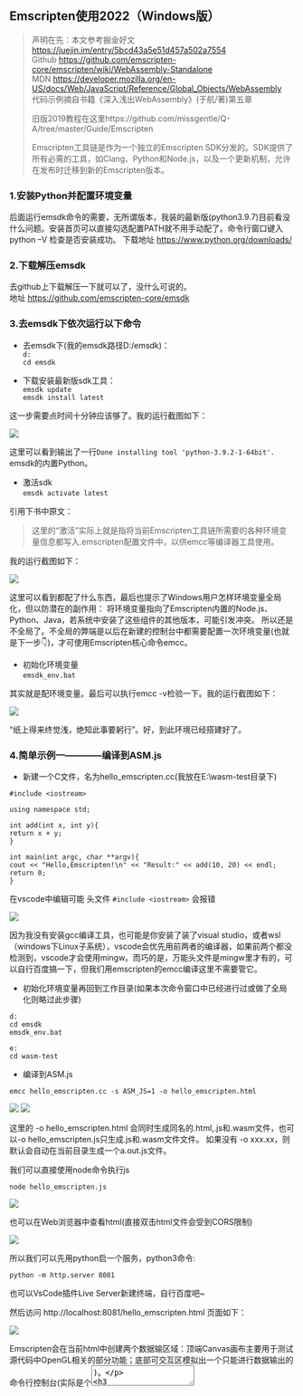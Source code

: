 ## Emscripten使用2022（Windows版）    

> 声明在先：本文参考掘金好文 https://juejin.im/entry/5bcd43a5e51d457a502a7554    
> Github https://github.com/emscripten-core/emscripten/wiki/WebAssembly-Standalone    
> MDN https://developer.mozilla.org/en-US/docs/Web/JavaScript/Reference/Global_Objects/WebAssembly    
> 代码示例摘自书籍《深入浅出WebAssembly》(于航/著)第五章    
> 
> 旧版2019教程在这里https://github.com/missgentle/Q-A/tree/master/Guide/Emscripten    
> 
> Emscripten工具链是作为一个独立的Emscripten SDK分发的。SDK提供了所有必需的工具，如Clang、Python和Node.js，以及一个更新机制，允许在发布时迁移到新的Emscripten版本。    

### 1.安装Python并配置环境变量    

后面运行emsdk命令的需要，无所谓版本，我装的最新版(python3.9.7)目前看没什么问题。安装首页可以直接勾选配置PATH就不用手动配了。命令行窗口键入python –V 检查是否安装成功。
下载地址 https://www.python.org/downloads/    

### 2.下载解压emsdk    

去github上下载解压一下就可以了，没什么可说的。    
地址 https://github.com/emscripten-core/emsdk     

### 3.去emsdk下依次运行以下命令    

- 去emsdk下(我的emsdk路径D:/emsdk)：    
`d:`    
`cd emsdk`    

- 下载安装最新版sdk工具：    
`emsdk update`    
`emsdk install latest`    

这一步需要点时间十分钟应该够了。我的运行截图如下：    

<img src='img/emsdk-1.png'>    

这里可以看到输出了一行`Done installing tool 'python-3.9.2-1-64bit'.` emsdk的内置Python。    

- 激活sdk    
`emsdk activate latest`    

引用下书中原文：    
> 这里的“激活”实际上就是指将当前Emscripten工具链所需要的各种环境变量信息都写入.emscripten配置文件中，以供emcc等编译器工具使用。    

我的运行截图如下：    

<img src='img/emsdk-2.png'>    

这里可以看到都配了什么东西，最后也提示了Windows用户怎样环境变量全局化，但以防潜在的副作用：
将环境变量指向了Emscripten内置的Node.js、Python、Java，若系统中安装了这些组件的其他版本，可能引发冲突。
所以还是不全局了。不全局的弊端是以后在新建的控制台中都需要配置一次环境变量(也就是下一步👇)，才可使用Emscripten核心命令emcc。    

- 初始化环境变量    
`emsdk_env.bat`    

其实就是配环境变量。最后可以执行emcc -v检验一下。我的运行截图如下：    

<img src='img/emsdk-3.png'>    

“纸上得来终觉浅，绝知此事要躬行”。好，到此环境已经搭建好了。    

### 4.简单示例一————编译到ASM.js    

- 新建一个C文件，名为hello_emscripten.cc(我放在E:\wasm-test目录下)    

```
#include <iostream>

using namespace std;

int add(int x, int y){
return x + y;
}

int main(int argc, char **argv){
cout << "Hello,Emscripten!\n" << "Result:" << add(10, 20) << endl;
return 0;
}
```    

在vscode中编辑可能 头文件 `#include <iostream>` 会报错    

<img src='img/emsdk-4.png'>    

因为我没有安装gcc编译工具，也可能是你安装了装了visual studio，或者wsl（windows下Linux子系统），vscode会优先用前两者的编译器，如果前两个都没检测到，vscode才会使用mingw。而巧的是，万能头文件是mingw里才有的，可以自行百度搞一下，但我们用emscripten的emcc编译这里不需要管它。    


- 初始化环境变量再回到工作目录(如果本次命令窗口中已经进行过或做了全局化则略过此步骤)    

`d:`    
`cd emsdk`    
`emsdk_env.bat`    

`e:`   
`cd wasm-test`    

- 编译到ASM.js    

`emcc hello_emscripten.cc -s ASM_JS=1 -o hello_emscripten.html`    

<img src='img/emsdk-5.png'>    
<img src='img/emsdk-6.png'>    

这里的 -o hello_emscripten.html 会同时生成同名的.html,.js和.wasm文件，也可以-o hello_emscripten.js只生成.js和.wasm文件文件。
如果没有 -o xxx.xx，则默认会自动在当前目录生成一个a.out.js文件。    

我们可以直接使用node命令执行js    

`node hello_emscripten.js`    

<img src='img/emsdk-7.png'>    

也可以在Web浏览器中查看html(直接双击html文件会受到CORS限制)    

<img src='img/emsdk-8.png'>    

所以我们可以先用python启一个服务，python3命令:     

`python -m http.server 8081`    

也可以VsCode插件Live Server新建终端，自行百度吧~    

然后访问 http://localhost:8081/hello_emscripten.html  页面如下：    

<img src='img/emsdk-9.png'>    

Emscripten会在当前html中创建两个数据输区域：顶端Canvas画布主要用于测试源代码中OpenGL相关的部分功能；底部可交互区模拟出一个只能进行数据输出的命令行控制台(实际是个<textarea>)。    

### 5.简单示例二————连接C/C++与WebAssembly     

Emscripten无法将涉及浏览器层API的C/C++源程序(如使用了OpenGL技术)与独立的Wasm模块打包在一起。对此的解决办法是：只将不涉及浏览器层API接口，
仅具有纯计算和方法调用过程的代码打包到Wasm模块中；对于那些需要与浏览器进行交互或JS接口调用的代码，则将其按照普通的JS代码进行打包并交由浏览器执行。

  - Standalone类型    
  
  该类型的Wasm应用只适用于那些仅包含纯计算和方法调用逻辑的C/C++源程序。即源程序中不能有任何涉及需要与浏览器API进行交互、发送远程请求(HTTP/Socket)，
  以及与数据显示、输入等I/O相关的代码。构建该类型的Wasm应用时只会生成独立的Wasm二进制模块，而不会帮助构建任何用于连接该模块与上层JS环境的脚本文件。
  
   首先新建一个C文件，名为emscripten-standalone.cc (为了后面方便区分源文件和编译输出文件我创建一个cc目录把源文件放在E:\ wasm-test\cc目录下，另外创建一个out目录用于后面放输出文件）    

   ```
   //"胶水工具" 解决了大多数原生到Web的跨平台问题
   #include <emscripten.h>
    
   //条件编译 在C++编译器中以C语言的规则来处理代码，防止Name Mangling处理
   #ifdef __cplusplus
   extern "C"{
   #endif
    
   //利用宏防止函数被DCE
   EMSCRIPTEN_KEEPALIVE int add(int x, int y){
   return x + y;
   }
    
   #ifdef __cplusplus
   }
   #endif
   ```    
   
   原以为这里的__cplusplus是一个_，后来看到编译出来的方法名还是经过了Name Mangling，才发现这是两个_。
    
  构建Standalone类型的Wasm应用有两种方式：
  
   1 使用增强型优化器的方式(Optimizer)    
    `emcc --no-entry cc/emscripten-standalone.cc -Os -s WASM=1 -o out/emscripten-standalone-optimizer.wasm`    
    
   其中，-Os参数是优化的关键，该参数告知编译器以“第4等级”的优化策略优化目标代码，进而删除其中没有被用到并且与ERE(Emscripten Runtime Environment, Emscripten运行时环境)相关的所有信息。但这种方式可能并不适用于功能较为复杂或使用了C++11及以上版本语法特性的Wasm应用。WASM=1标识用于设置编译器生成目标文件类型为wasm二进制模块。如果您告诉emcc只输出一个wasm文件，则 -s STANDALONE_WASM标志将自动打开，要在STANDALONE_WASM模式下构建而不使用main()，使用emcc --no-entry。    
    
  <img src='img/emsdk-10.png'>    
  <img src='img/emsdk-11.png'>    
  
   接下来，给出HTML与JS脚本代码index-optimizer.html(E:\ wasm-test\html目录下)：：    
   ```
   <!DOCTYPE html>
   <html>
   <head>
     <title>Emscripten - Standalone WebAssembly Module - Optimizer</title>
   </head>
   <body>
     <script type="text/javascript">
       // 远程加载wasm模块
       fetch('../out/emscripten-standalone-optimizer.wasm').then(
         response => response.arrayBuffer()
       ).then(bytes =>
         // 没有需要向模块中导入的内容
         WebAssembly.instantiate(bytes, {})
       ).then(result => {
         // 从exports对象中获取模块对外暴露出的add方法
         const exportFuncAdd = result.instance.exports['add'];
         // 调用add方法
         console.log(exportFuncAdd(10, 20));
       })
     </script>
   </body>
   </html>
   ```    
    
   注意，在Name Mangling特性不生效的情况下，旧版Emscripten会给导出的函数的函数名前加上下划线做前缀，因此从exports对象中获取导出函数时需要使用“_add”，现在不需要了。    

   访问 http://127.0.0.1:8081/html/index-optimizer.html    
	
   <img src='img/emsdk-12.png'>    
   
   2 编译成动态库的方式(Dynamic Library)    
    `emcc cc/emscripten-standalone.cc -s WASM=1 -s SIDE_MODULE=1 -o out/emscripten-standalone-dynamic.wasm`    
    编译命令添加SIDE_MODULE=1标识让Emscripten将C/C++源代码文件编译成一个WebAssembly动态链接库。    
    动态库有一个正式的定义，并且被设计成以标准的方式可加载。它们也不会在libc等系统库中进行链接。由于这些原因，它们在某些情况下可能是有用的，但动态库也有缺点，比如对内存和函数指针进行重定位，这会增加不必要的开销，如果您只使用一个模块(而没有将几个模块链接在一起)，所以总体上不建议使用它们。    
  
   这里再添加一个index-dynamic.html：    
   
   ```
<!DOCTYPE html>
<html>
<head>
	<title>Emscripten - Standalone WebAssembly Module - Dynamic</title>
</head>
<body>
	<script type="text/javascript">
		// 远程加载wasm模块
		fetch('../out/emscripten-standalone-dynamic.wasm').then(
			response => response.arrayBuffer()
		).then(bytes =>
			WebAssembly.instantiate(bytes, {
				// 向模块中导入用于初始化的env模块对象
				env: {
					memoryBase: 0,
					tableBase: 0,
					table: new WebAssembly.Table({
						initial: 2,
						element: 'anyfunc'
					}),
					abort: function(msg){
						console.error(msg);
					}
				}
			})
		).then(result => {
			// 从exports对象中获取模块对外暴露出的add方法
			const exportFuncAdd = result.instance.exports['_add'];
			// 调用add方法
			let outcome = exportFuncAdd(10, 20);
			console.log(outcome);
		})
	</script>
</body>
</html>
   ```    
   与Optimizer方式不同的是，这里需要在初始化wasm模块时，向其内部导入包含模块初始化资源的env命名空间对象，在这个对象中我们为模块提供了Table对象结构以及相关的初始化参数。    

  - Dependent类型    
  
  Dependent类型与Standalone类型有所不同的是，该类型应用中一般含有大量与浏览器特定功能相关的方法调用。
  比如C/C++源代码中使用了IO标准库，OpenGL等需要与宿主环境本身进行交互的相关技术。这部分代码需要Emscripten进行单独处理。    
  
  另外，由于wasm模块本身无法直接与浏览器进行交互，因此，Emscripten需要通过某种具有类似“胶水”功能的JS代码，
  来将wasm模块与web浏览器在功能交互和数据资源传输层面连接起来。但这部分工作会由Emscripten来帮助我们完成。
  
  首先，新建一个C文件，名为emscripten-dependent.cc(我还是放在E:\wasm-test\cc目录下)    
  
   ```
    #include <emscripten.h>
    #include <iostream>
    
    using namespace std;
    
    #ifdef __cplusplus
    extern "C"{
    #endif
    
    EMSCRIPTEN_KEEPALIVE void echo(int x){
    cout << "The number you input is: " << x << endl;
    }
    
    #ifdef __cplusplus
    }
    #endif
 ```    
  
这里使用了cout对象来向控制台打印上层JS环境传入的一个整型数据，即使用了C/C++源代码中使用了IO标准库。    

接下来，我们通过一段js代码来调用后续wasm模块暴露出的函数，以及其他相关主流程代码。    
post-script.js文件(E:\wasm-test\js目录下)：    

```
//向Module初始化完毕的钩子队列中加入待执行的内容
__ATPOSTRUN__.push(() => {
	//调用模块中暴露出的echo方法
	Module.ccall('echo', null, ['number'], [10]);
	//也可以这样调用
	Module['asm']['echo'](10);
})
```    
由于Emscripten会自动生成用于连接模块与浏览器的JS脚本，因此，我们不需要考虑应该如何加载模块，以及如何为模块提供初始化数据。只需要编写模块初始化后需要执行的主流程代码即可。    
这里我们通过Module.ccall全局函数调用了echo方法，Module.ccall就是由自动生成的脚本文件中封装好的“胶水”方法，用于调用模块内部函数。    
代码中还使用了名为__ATPOSTRUN__的数组结构，放入该数组结构中的函数会在模块和ERE初始化完成后依次执行。因此改数组结构也被称为ERE内部的一个生命周期钩子(Hook)队列。    
ERE内部定义了多种类型的钩子队列结构，放入这些队列的函数会在ERE的生命周期的特定阶段被执行。    

```
var __ATPRERUN__ = [] // functions called before the runtime is initialized
var __ATINIT__  = [] // functions called during startup
var __ATMAIN__  = [] // functions called when main() is to be run 
var __ATEXIT__  = [] // functions called during shutdown
var __ATPOSTRUN__  = [] // functions called after the runtime has exited
```    

之后，我们执行命令编译C代码：      
  `emcc cc/emscripten-dependent.cc -s WASM=1 -s EXPORTED_RUNTIME_METHODS=[ccall] --post-js js/post-script-dependent.js -o out/emscripten-dependent.js`     
EXPORTED_RUNTIME_METHODS 标识以数组形式记录所有需要被导出的Emscripten运行时方法，以便Emscripten能够将这些方法的定义直接绑定到全局的Module对象中。    
--post-js参数用于指定需要被追加到“胶水”脚本文件的JS代码，将被拼接到“胶水文件的尾部”；使用--pre-js编译参数可添加需要在Module对象初始化前执行的JS代码，即追加到脚本文件的头部。    

<img src='img/emsdk-13.png'>    
	
这里windows环境下会遇到报错，原因是在python中默认的编码方式是 “ gbk ”，而Windows中的文件默认的编码方式是 “ utf-8 ” ，所以导致python编译器无法成功读写文件内容。    
具体分析看这里 https://blog.csdn.net/weixin_46709219/article/details/112060945    
我这里使用的解决方法是在vscode中将post-script-dependent.js文件编码改为GBK，再emcc就没问题了。    

<img src='img/emsdk-14.png'>    
<img src='img/emsdk-15.png'>    

最后，通过html文件整合wasm模块index-dependent.html ：    

```
<!DOCTYPE html>
<html lang="en">
<head>
	<meta charset="utf-8">
	<title>Emscripten - Dependent WebAssembly Module</title>
</head>
<body>
	<script type="text/javascript">
		//初始化Module全局对象，由Emscrpten自动完成内容填充
		var Module = {};

		fetch('../out/emscripten-dependent.wasm').then(
			response => response.arrayBuffer()
			).then((bytes) => {
				//填充模块数据
				Module.wasmBinary = bytes;
				//动态异步载入Emscrpten生成的“胶水”脚本文件
				var script = document.createElement('script');
				script.src = "emscripten-dependent.js";
				document.body.appendChild(script);
			});
	</script>
</body>
</html>
```    

与Standalone类型初始化不同，这里需要在加载脚本文件之前使用远程获取的wasm二进制数据填充Module全局对象的wasmBinary属性，
再通过动态加载的方式将“胶水”脚本文件绑定并加载到当前的html中。    

“胶水”脚本文件中的代码在执行时会自动检测当前全局作用域是否存在名为Module的JS对象，以及该对象的wasmBinary属性是否包含一段有效的wasm模块二进制数据。    
若一切正常，则脚本文件会自动完成ERE初始化，模块加载和实例化等过程，并在相应时期依次执行各钩子队列中的方法。    
	
访问 http://127.0.0.1:8081/html/index-dependent.html    

<img src='img/emsdk-16.png'>    

想深入了解wasm编译流程的可以啃啃源码：`emsdk\upstream\emscripten\tools\shared.py`    
	

